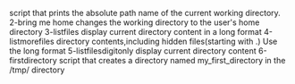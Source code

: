  script that prints the absolute path name of the current working directory.
2-bring me home changes the working directory to the user's home directory
3-listfiles display current directory content in a long format
4-listmorefiles directory contents,including hidden files(starting with .) Use the long format
5-listfilesdigitonly display current directory content
6-firstdirectory script that creates a directory named my_first_directory in the /tmp/ directory
